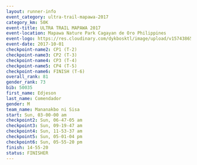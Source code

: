 ```yaml
---
layout: runner-info 
event_category: ultra-trail-mapawa-2017 
category_km: 50K 
event-title: ULTRA TRAIL MAPAWA 2017 
event-location: Mapawa Nature Park Cagayan de Oro Philippines 
event-logo: https://res.cloudinary.com/dykbosktl/image/upload/v1574386563/Logo/image-asset_plfjxn.jpg 
event-date: 2017-10-01 
checkpoint-name2: CP1 (T-2) 
checkpoint-name3: CP2 (T-3) 
checkpoint-name4: CP3 (T-4) 
checkpoint-name5: CP4 (T-5) 
checkpoint-name6: FINISH (T-6) 
overall_rank: 81
gender_rank: 73
bib: 50035
first_name: Edjeson
last_name: Comendador
gender: M
team_name: Mananakbo ni Sisa
start: Sun, 03-00-00 am
checkpoint2: Sun, 06-47-05 am
checkpoint3: Sun, 09-19-47 am
checkpoint4: Sun, 11-53-37 am
checkpoint5: Sun, 05-01-04 pm
checkpoint6: Sun, 05-55-20 pm
finish: 14-55-20
status: FINISHER
---
```

